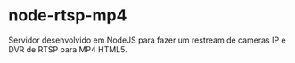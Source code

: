 # node-rtsp-mp4
Servidor desenvolvido em NodeJS para fazer um restream de cameras IP e DVR de RTSP para MP4 HTML5.
